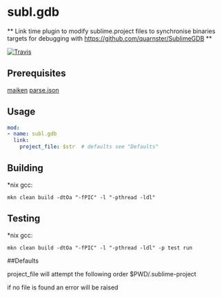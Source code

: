 # subl.gdb

** Link time plugin to modify sublime.project files to synchronise binaries targets for debugging with https://github.com/quarnster/SublimeGDB **

[![Travis](https://travis-ci.org/mkn-mod/subl.gdb.svg?branch=master)](https://travis-ci.org/mkn-mod/subl.gdb)

## Prerequisites
  [maiken](https://github.com/Dekken/maiken)
  [parse.json](https://github.com/mkn/parse.json)

## Usage

```yaml
mod:
- name: subl.gdb
  link:
    project_file: $str  # defaults see "Defaults"

```

## Building

  *nix gcc:

    mkn clean build -dtOa "-fPIC" -l "-pthread -ldl"


## Testing

  *nix gcc:

    mkn clean build -dtOa "-fPIC" -l "-pthread -ldl" -p test run

##Defaults

  project_file will attempt the following order
    $PWD/.sublime-project

  if no file is found an error will be raised
